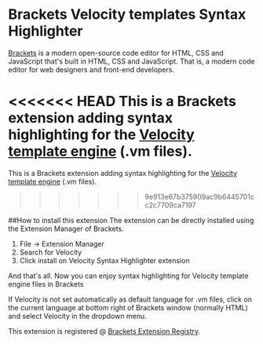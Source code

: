 
Brackets Velocity templates Syntax Highlighter
===================================

[Brackets](http://brackets.io) is a modern open-source code editor for HTML, CSS and JavaScript that's built in HTML, CSS and JavaScript. That is, a modern code editor for web designers and front-end developers.

<<<<<<< HEAD
This is a Brackets extension adding syntax highlighting for the [Velocity template engine](http://velocity.apache.org) (.vm files).
=======
This is a Brackets extension adding syntax highlighting for the [Velocity template engine](http://velocity.apache.org//) (.vm files).
>>>>>>> 9e913e67b375909ac9b6445701cc2c7709ca7197

##How to install this extension
The extension can be directly installed using the Extension Manager of Brackets.

1. File -> Extension Manager 
2. Search for Velocity 
3. Click install on Velocity Syntax Highlighter extension

And that's all. Now you can enjoy syntax highlighting for Velocity template engine files in Brackets

If Velocity is not set automatically as default language for .vm files, click on the current language at bottom right of Brackets window (normally HTML) and select Velocity in the dropdown menu.

This extension is registered @  [Brackets Extension Registry](https://brackets-registry.aboutweb.com).
